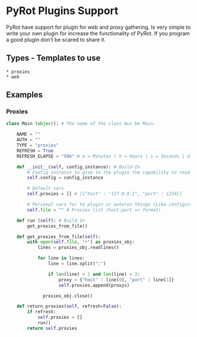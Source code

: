 # PyRot Plugins Support

PyRot have support for plugin for web and proxy gathering. Is very simple to write your own plugin
for increase the functionality of PyRot. If you program a good plugin don't be scared to share it.

## Types - Templates to use
    * proxies
    * web

## Examples

### Proxies
```python
class Main (object): # The name of the class mus be Main.

    NAME = ""
    AUTH = ""
    TYPE = "proxies"
    REFRESH = True
    REFRESH_ELAPSE = "50m" # m = Minutes | h = Hours | s = Seconds | d = Days

    def __init__(self, config_instance): # Build-In
        # Config instance to give to the plugin the capability to read the configuration file.
        self.config = config_instance

        # Default vars
        self.proxies = [] # [{"host" : "127.0.0.1", "port" : 1234}]

        # Personal vars for te plugin or autorun things (Like configuration, etc...)
        self.file = "" # Proxies list (host:port => format)

    def run (self): # Build-In
        get_proxies_from_file()

    def get_proxies_from_file(self):
        with open(self.file, "r") as proxies_obj:
            lines = proxies_obj.readlines()

            for line in lines:
                line = line.split(":")

                if len(line) > 1 and len(line) < 2:
                    proxy = {"host" : line[0], "port" : line[1]}
                    self.proxies.append(proxys)

              proxies_obj.close()

    def return_proxies(self, refresh=False):
        if refresh:
            self.proxies = []
            run()
        return self.proxies
```